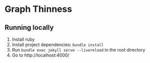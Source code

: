 # Graph Thinness

## Running locally
1. Install ruby
2. Install project dependencies: `bundle install`
2. Run `bundle exec jekyll serve --livereload` in the root directory
3. Go to http://localhost:4000/
